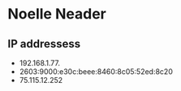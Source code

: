 # Noelle Neader
## IP addressess
- 192.168.1.77.
- 2603:9000:e30c:beee:8460:8c05:52ed:8c20
- 75.115.12.252
